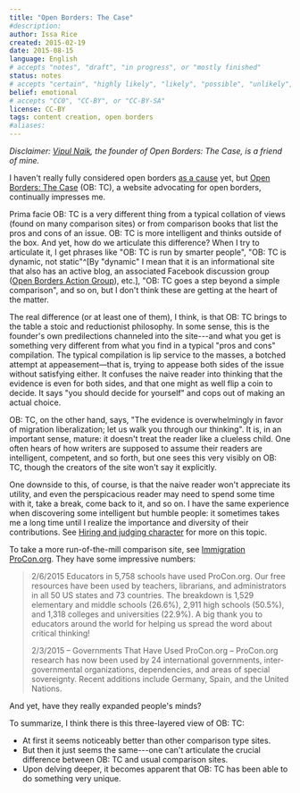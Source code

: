 ```yaml
---
title: "Open Borders: The Case"
#description: 
author: Issa Rice
created: 2015-02-19
date: 2015-08-15
language: English
# accepts "notes", "draft", "in progress", or "mostly finished"
status: notes
# accepts "certain", "highly likely", "likely", "possible", "unlikely", "highly unlikely", "remote", "impossible", "log", "emotional", or "fiction"
belief: emotional
# accepts "CC0", "CC-BY", or "CC-BY-SA"
license: CC-BY
tags: content creation, open borders
#aliases: 
---
```


*Disclaimer: [Vipul Naik](http://vipulnaik.com/), the founder of Open Borders: The Case, is a friend of mine.*

I haven't really fully considered open borders [as a cause](http://causeprioritization.org/) yet, but [Open Borders: The Case](http://openborders.info/) (OB: TC), a website advocating for open borders, continually impresses me.

Prima facie OB: TC is a very different thing from a typical collation of views (found on many comparison sites) or from comparison books that list the pros and cons of an issue. OB: TC is more intelligent and thinks outside of the box. And yet, how do we articulate this difference? When I try to articulate it, I get phrases like "OB: TC is run by smarter people", "OB: TC is dynamic, not static"^[By "dynamic" I mean that it is an informational site that also has an active blog, an associated Facebook discussion group ([Open Borders Action Group](https://www.facebook.com/groups/openborders/)), etc.], "OB: TC goes a step beyond a simple comparison", and so on, but I don't think these are getting at the heart of the matter.

The real difference (or at least one of them), I think, is that OB: TC brings to the table a stoic and reductionist philosophy.
In some sense, this is the founder's own predilections channeled into the site---and what you get is something very different from what you find in a typical "pros and cons" compilation. The typical compilation is lip service to the masses, a botched attempt at appeasement—that is, trying to appease both sides of the issue without satisfying either. It confuses the naive reader into thinking that the evidence is even for both sides, and that one might as well flip a coin to decide. It says "you should decide for yourself" and cops out of making an actual choice.

OB: TC, on the other hand, says, "The evidence is overwhelmingly in favor of migration liberalization; let us walk you through our thinking". It is, in an important sense, mature: it doesn't treat the reader like a clueless child. One often hears of how writers are supposed to assume their readers are intelligent, competent, and so forth, but one sees this very visibly on OB: TC, though the creators of the site won't say it explicitly.

One downside to this, of course, is that the naive reader won't appreciate its utility, and even the perspicacious reader may need to spend some time with it, take a break, come back to it, and so on.
I have the same experience when discovering some intelligent but humble people: it sometimes takes me a long time until I realize the importance and diversity of their contributions.
See [Hiring and judging character]() for more on this topic.

To take a more run-of-the-mill comparison site, see [Immigration ProCon.org](http://immigration.procon.org/).
They have some impressive numbers:

> 2/6/2015 Educators in 5,758 schools have used ProCon.org. Our free resources have been used by teachers, librarians, and administrators in all 50 US states and 73 countries. The breakdown is 1,529 elementary and middle schools (26.6%), 2,911 high schools (50.5%), and 1,318 colleges and universities (22.9%). A big thank you to educators around the world for helping us spread the word about critical thinking!
>
> 2/3/2015 – Governments That Have Used ProCon.org – ProCon.org research has now been used by 24 international governments, inter-governmental organizations, dependencies, and areas of special sovereignty. Recent additions include Germany, Spain, and the United Nations.

And yet, have they really expanded people's minds?

To summarize, I think there is this three-layered view of OB: TC:

- At first it seems noticeably better than other comparison type sites.
- But then it just seems the same---one can't articulate the crucial difference between OB: TC and usual comparison sites.
- Upon delving deeper, it becomes apparent that OB: TC has been able to do something very unique.
